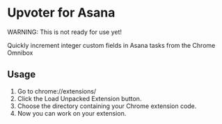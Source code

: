 # Upvoter for Asana

WARNING: This is not ready for use yet!

Quickly increment integer custom fields in Asana tasks from the Chrome Omnibox

## Usage

1. Go to chrome://extensions/
2. Click the Load Unpacked Extension button.
3. Choose the directory containing your Chrome extension code.
4. Now you can work on your extension.
